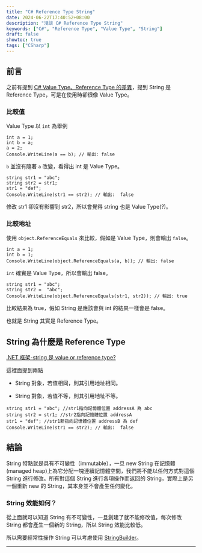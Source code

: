 ```yaml
---
title: "C# Reference Type String"
date: 2024-06-22T17:40:52+08:00
description: "淺談 C# Reference Type String"
keywords: ["C#", "Reference Type", "Value Type", "String"]
draft: false
showtoc: true
tags: ["CSharp"]
---
```


## 前言

之前有提到 [C# Value Type、Reference Type 的差異]，提到 String 是 Reference Type，可是在使用時卻很像 Value Type。

### 比較值

Value Type 以 `int` 為舉例

```CSharp
int a = 1;
int b = a;
a = 2;
Console.WriteLine(a == b); // 輸出: false
```

`b` 並沒有隨著 `a` 改變，看得出 int 是 Value Type。

```CSharp
string str1 = "abc";
string str2 = str1;
str1 = "def";
Console.WriteLine(str1 == str2); // 輸出:  false
```

修改 str1 卻沒有影響到 str2，所以會覺得 string 也是 Value Type(?)。

### 比較地址

使用 `object.ReferenceEquals` 來比較，假如是 Value Type，則會輸出 `false`。

```CSharp
int a = 1;
int b = 1;
Console.WriteLine(object.ReferenceEquals(a, b)); // 輸出: false
```

`int` 確實是 Value Type，所以會輸出 false。

```CSharp
string str1 = "abc";
string str2 =  "abc";
Console.WriteLine(object.ReferenceEquals(str1, str2)); // 輸出: true
```

比較結果為 true，假如 String 是應該會與 int 的結果一樣會是 false。

也就是 String 其實是 Reference Type。

## String 為什麼是 Reference Type

[.NET 框架-string 是 value or reference type?][ref1]

這裡面提到兩點

- String 對象，若值相同，則其引用地址相同。

- String 對象，若值不等，則其引用地址不等。

```CSharp
string str1 = "abc"; //str1指向記憶體位置 addressA 為 abc
string str2 = str1; //str2指向記憶體位置 addressA
str1 = "def"; //str1新指向記憶體位置 addressB 為 def
Console.WriteLine(str1 == str2); // 輸出:  false
```

## 結論

String 特點就是具有不可變性（immutable），一旦 new String 在記憶體(managed heap)上為它分配一塊連續記憶體空間，我們將不能以任何方式對這個 String 進行修改。所有對這個 String 進行各項操作而返回的 String，實際上是另一個重新 new 的 String，其本身並不會產生任何變化。

### String 效能如何？

從上面就可以知道 String 有不可變性，一旦創建了就不能修改值，每次修改 String 都會產生一個新的 String，所以 String 效能比較低。

所以需要經常性操作 String 可以考慮使用 [StringBuilder]。

---

[C# Value Type、Reference Type 的差異]: .../csharpvaluetypereferencetype
[ref1]: https://blog.csdn.net/daigualu/article/details/59096659
[StringBuilder]: https://learn.microsoft.com/zh-tw/dotnet/api/system.text.stringbuilder?view=net-8.0
